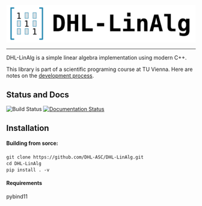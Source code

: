 ![DHLLinAlg Logo](https://github.com/DHL-ASC/DHL-LinAlg/blob/f4e87de669bea49e46756f3e34607e4c32108668/img/dhl-linalg-banner.png)


--------------------------------------------------------------------------------


DHL-LinAlg is a simple linear algebra implementation using modern C++.     
     
This library is part of a scientific programing course at TU Vienna. Here are notes on the
[development process](https://jschoeberl.github.io/IntroSC/intro.html).

## Status and Docs
![Build Status](https://github.com/shirnschall/dhl-linalg/actions/workflows/ci-pip.yml/badge.svg)
[![Documentation Status](https://readthedocs.org/projects/dhl-linalg/badge/?version=latest)](https://dhl-linalg.readthedocs.io/en/latest/?badge=latest)

## Installation
<!-- #### Intallation via pip:      
```pip install DHL-linalg``` -->

#### Building from sorce:
```git clone https://github.com/DHL-ASC/DHL-LinAlg.git```    
```cd DHL-LinAlg```    
```pip install . -v```

#### Requirements
pybind11



